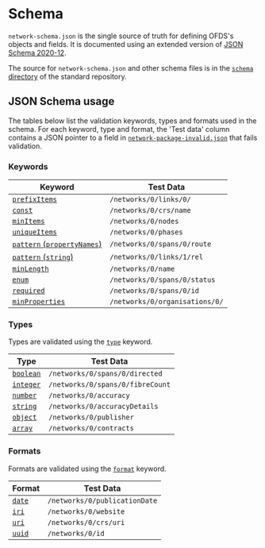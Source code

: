 # Schema

`network-schema.json` is the single source of truth for defining OFDS's objects and fields. It is documented using an extended version of [JSON Schema 2020-12](https://json-schema.org/specification-links.html#2020-12).

The source for `network-schema.json` and other schema files is in the [`schema` directory](https://github.com/Open-Telecoms-Data/open-fibre-data-standard/tree/0.1-dev/schema) of the standard repository.

## JSON Schema usage

The tables below list the validation keywords, types and formats used in the schema. For each keyword, type and format, the 'Test data' column contains a JSON pointer to a field in [`network-package-invalid.json`](https://github.com/Open-Telecoms-Data/open-fibre-data-standard/blob/0.1-dev/examples/json/network-package-invalid.json) that fails validation.

### Keywords

| Keyword | Test Data | 
| ------- | --------- |
| [`prefixItems`](https://json-schema.org/understanding-json-schema/reference/array.html#tuple-validation) |`/networks/0/links/0/` | 
| [`const`](https://json-schema.org/understanding-json-schema/reference/generic.html#constant-values) | `/networks/0/crs/name` | 
| [`minItems`](https://json-schema.org/understanding-json-schema/reference/array.html#length) | `/networks/0/nodes` | 
| [`uniqueItems`](https://json-schema.org/understanding-json-schema/reference/array.html#uniqueness) | `/networks/0/phases` | 
| [`pattern` (`propertyNames`)](https://json-schema.org/understanding-json-schema/reference/object.html#property-names) | `/networks/0/spans/0/route` | 
| [`pattern` (`string`)](https://json-schema.org/understanding-json-schema/reference/string.html#regular-expressions) | `/networks/0/links/1/rel` | 
| [`minLength`](https://json-schema.org/understanding-json-schema/reference/string.html#length) | `/networks/0/name` | 
| [`enum`](https://json-schema.org/understanding-json-schema/reference/generic.html#enumerated-values) | `/networks/0/spans/0/status` | 
| [`required`](https://json-schema.org/understanding-json-schema/reference/object.html#required-properties) | `/networks/0/spans/0/id` | 
| [`minProperties`](https://json-schema.org/understanding-json-schema/reference/object.html#size) | `/networks/0/organisations/0/` | 

### Types

Types are validated using the [`type`](https://json-schema.org/understanding-json-schema/reference/type.html) keyword.

| Type | Test Data | 
| ---- | --------- |
| [`boolean`](https://json-schema.org/understanding-json-schema/reference/boolean.html) | `/networks/0/spans/0/directed` | 
| [`integer`](https://json-schema.org/understanding-json-schema/reference/numeric.html#integer) | `/networks/0/spans/0/fibreCount` | 
| [`number`](https://json-schema.org/understanding-json-schema/reference/numeric.html#number) | `/networks/0/accuracy` | 
| [`string`](https://json-schema.org/understanding-json-schema/reference/string.html) | `/networks/0/accuracyDetails` | 
| [`object`](https://json-schema.org/understanding-json-schema/reference/object.html) | `/networks/0/publisher` | 
| [`array`](https://json-schema.org/understanding-json-schema/reference/array.html) | `/networks/0/contracts` | 

### Formats

Formats are validated using the [`format`](https://json-schema.org/understanding-json-schema/reference/string.html#format) keyword.

| Format | Test Data | 
| ------ | --------- |
| [`date`](https://json-schema.org/understanding-json-schema/reference/string.html#dates-and-times) | `/networks/0/publicationDate` | 
| [`iri`](https://json-schema.org/understanding-json-schema/reference/string.html#resource-identifiers) | `/networks/0/website` | 
| [`uri`](https://json-schema.org/understanding-json-schema/reference/string.html#resource-identifiers) | `/networks/0/crs/uri` | 
| [`uuid`](https://json-schema.org/understanding-json-schema/reference/string.html#resource-identifiers) | `/networks/0/id` | 